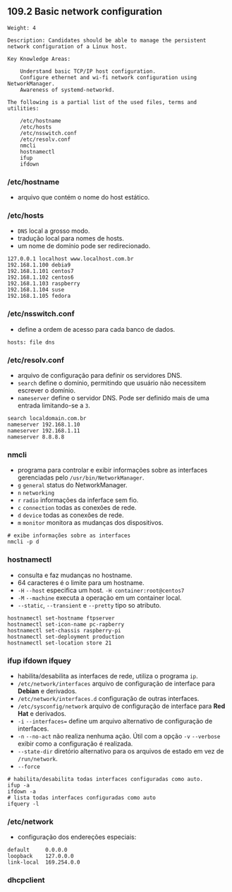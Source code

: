 ## 109.2 Basic network configuration
```
Weight: 4

Description: Candidates should be able to manage the persistent network configuration of a Linux host.

Key Knowledge Areas:

    Understand basic TCP/IP host configuration.
    Configure ethernet and wi-fi network configuration using NetworkManager.
    Awareness of systemd-networkd.

The following is a partial list of the used files, terms and utilities:

    /etc/hostname
    /etc/hosts
    /etc/nsswitch.conf
    /etc/resolv.conf
    nmcli
    hostnamectl
    ifup
    ifdown
```

### /etc/hostname

* arquivo que contém o nome do host estático.

### /etc/hosts

* `DNS` local a grosso modo.
* tradução local para nomes de hosts.
* um nome de domínio pode ser redirecionado.

```
127.0.0.1 localhost www.localhost.com.br
192.168.1.100 debia9
192.168.1.101 centos7
192.168.1.102 centos6
192.168.1.103 raspberry
192.168.1.104 suse
192.168.1.105 fedora
```

### /etc/nsswitch.conf

* define a ordem de acesso para cada banco de dados.

```
hosts: file dns
```

### /etc/resolv.conf

* arquivo de configuração para definir os servidores DNS.
* `search` define o domínio, permitindo que usuário não necessitem escrever o domínio.
* `nameserver` define o servidor DNS. Pode ser definido mais de uma entrada limitando-se a `3`.

```
search localdomain.com.br
nameserver 192.168.1.10
nameserver 192.168.1.11
nameserver 8.8.8.8
```

### nmcli

* programa para controlar e exibir informações sobre as interfaces gerenciadas pelo `/usr/bin/NetworkManager`.
* `g` `general` status do NetworkManager.
* `n` `networking`
* `r` `radio` informações da inferface sem fio.
* `c` `connection` todas as conexões de rede.
* `d` `device` todas as conexões de rede.
* `m` `monitor` monitora as mudanças dos dispositivos.

```shell
# exibe informações sobre as interfaces
nmcli -p d
```

### hostnamectl

* consulta e faz mudanças no hostname.
* 64 caracteres é o limite para um hostname.
* `-H` `--host` especifica um host. `-H container:root@centos7`
* `-M` `--machine` executa a operação em um container local.
* `--static`, `--transient` e `--pretty` tipo so atributo.

```shell
hostnamectl set-hostname ftpserver
hostnamectl set-icon-name pc-rapberry
hostnamectl set-chassis raspberry-pi
hostnamectl set-deployment production
hostnamectl set-location store 21
```

### ifup ifdown ifquey

* habilita/desabilita as interfaces de rede, utiliza o programa `ip`.
* `/etc/network/interfaces` arquivo de configuração de interface para **Debian** e derivados.
* `/etc/network/interfaces.d` configuração de outras interfaces.
* `/etc/sysconfig/network` arquivo de configuração de interface para **Red Hat** e derivados.
* `-i` `--interfaces=` define um arquivo alternativo de configuração de interfaces.
* `-n` `--no-act` não realiza nenhuma ação. Útil com a opção `-v` `--verbose` exibir como a configuração é realizada.
* `--state-dir` diretório alternativo para os arquivos de estado em vez de `/run/network`.
* `--force`

```shell
# habilita/desabilita todas interfaces configuradas como auto.
ifup -a
ifdown -a
# lista todas interfaces configuradas como auto
ifquery -l
```

### /etc/network

* configuração dos endereções especiais:
```
default		0.0.0.0
loopback	127.0.0.0
link-local	169.254.0.0
```
### dhcpclient
